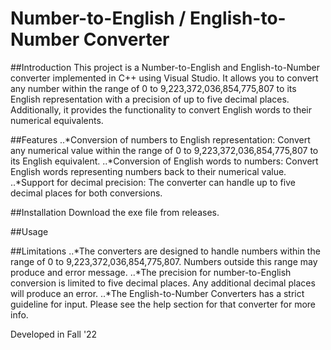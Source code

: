 # Number-to-English / English-to-Number Converter

##Introduction
This project is a Number-to-English and English-to-Number converter implemented in C++ using Visual Studio. It allows you to convert any number within the range of 0 to 9,223,372,036,854,775,807 to its English representation with a precision of up to five decimal places. Additionally, it provides the functionality to convert English words to their numerical equivalents.

##Features
..*Conversion of numbers to English representation: Convert any numerical value within the range of 0 to 9,223,372,036,854,775,807 to its English equivalent.
..*Conversion of English words to numbers: Convert English words representing numbers back to their numerical value.
..*Support for decimal precision: The converter can handle up to five decimal places for both conversions.

##Installation
Download the exe file from releases.

##Usage

##Limitations
..*The converters are designed to handle numbers within the range of 0 to 9,223,372,036,854,775,807. Numbers outside this range may produce and error message.
..*The precision for number-to-English conversion is limited to five decimal places. Any additional decimal places will produce an error.
..*The English-to-Number Converters has a strict guideline for input. Please see the help section for that converter for more info.


Developed in Fall '22
